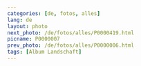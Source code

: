 ```yaml
---
categories: [de, fotos, alles]
lang: de
layout: photo
next_photo: /de/fotos/alles/P0000419.html
picname: P0000007
prev_photo: /de/fotos/alles/P0000006.html
tags: [Album Landschaft]
---
```

